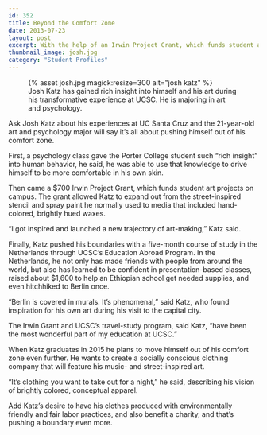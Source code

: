 ```yaml
---
id: 352
title: Beyond the Comfort Zone
date: 2013-07-23
layout: post
excerpt: With the help of an Irwin Project Grant, which funds student art projects on campus, art and psychology major Josh Katz launched a new trajectory of art-making.
thumbnail_image: josh.jpg
category: "Student Profiles"
---
```

<figure class="inline-image right">
{% asset josh.jpg magick:resize=300 alt="josh katz" %}<figcaption>Josh Katz has gained rich insight into himself and his art during his transformative experience at UCSC. He is majoring in art and psychology.</figcaption></figure>

Ask Josh Katz about his experiences at UC Santa Cruz and the 21-year-old art and psychology major will say it&#8217;s all about pushing himself out of his comfort zone.

First, a psychology class gave the Porter College student such &#8220;rich insight&#8221; into human behavior, he said, he was able to use that knowledge to drive himself to be more comfortable in his own skin.

Then came a $700 Irwin Project Grant, which funds student art projects on campus. The grant allowed Katz to expand out from the street-inspired stencil and spray paint he normally used to media that included hand-colored, brightly hued waxes.

&#8220;I got inspired and launched a new trajectory of art-making,&#8221; Katz said.

Finally, Katz pushed his boundaries with a five-month course of study in the Netherlands through UCSC&#8217;s Education Abroad Program. In the Netherlands, he not only has made friends with people from around the world, but also has learned to be confident in presentation-based classes, raised about $1,600 to help an Ethiopian school get needed supplies, and even hitchhiked to Berlin once.

&#8220;Berlin is covered in murals. It&#8217;s phenomenal,&#8221; said Katz, who found inspiration for his own art during his visit to the capital city.

The Irwin Grant and UCSC&#8217;s travel-study program, said Katz, &#8220;have been the most wonderful part of my education at UCSC.&#8221;

When Katz graduates in 2015 he plans to move himself out of his comfort zone even further. He wants to create a socially conscious clothing company that will feature his music- and street-inspired art.

&#8220;It&#8217;s clothing you want to take out for a night,&#8221; he said, describing his vision of brightly colored, conceptual apparel.

Add Katz&#8217;s desire to have his clothes produced with environmentally friendly and fair labor practices, and also benefit a charity, and that&#8217;s pushing a boundary even more.

